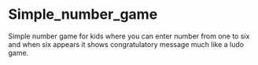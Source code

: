# Simple_number_game
Simple number game for kids where  you can enter number from one to six and when six appears it shows congratulatory message much like a ludo game.
